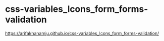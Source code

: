 # css-variables_Icons_form_forms-validation
https://arifakhanamju.github.io/css-variables_Icons_form_forms-validation/

